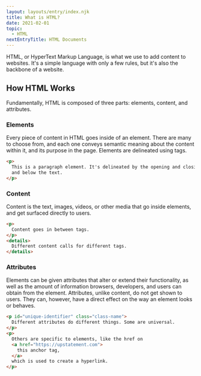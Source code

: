 ```yaml
---
layout: layouts/entry/index.njk
title: What is HTML?
date: 2021-02-01
topic:
  - HTML
nextEntryTitle: HTML Documents
---
```


HTML, or HyperText Markup Language, is what we use to add content to websites. It's a simple language with only a few rules, but it's also the backbone of a website.

## How HTML Works

Fundamentally, HTML is composed of three parts: elements, content, and attributes.

### Elements

Every piece of content in HTML goes inside of an element. There are many to choose from, and each one conveys semantic meaning about the content within it, and its purpose in the page. Elements are delineated using tags.

```html
<p>
  This is a paragraph element. It's delineated by the opening and closing character sequences above
  and below the text.
</p>
```

### Content

Content is the text, images, videos, or other media that go inside elements, and get surfaced directly to users.

```html
<p>
  Content goes in between tags.
</p>
<details>
  Different content calls for different tags.
</details>
```

### Attributes

Elements can be given attributes that alter or extend their functionality, as well as the amount of information browsers, developers, and users can obtain from the element. Attributes, unlike content, do not get shown to users. They can, however, have a direct effect on the way an element looks or behaves.

```html
<p id="unique-identifier" class="class-name">
  Different attributes do different things. Some are universal.
</p>
<p>
  Others are specific to elements, like the href on
  <a href="https://upstatement.com">
    this anchor tag,
  </a>
  which is used to create a hyperlink.
</p>
```
